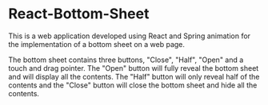# React-Bottom-Sheet

This is a web application developed using React and Spring animation for the implementation of a bottom sheet on a web page. 

The bottom sheet contains three buttons, "Close", "Half", "Open" and a touch and drag pointer.
The "Open" button will fully reveal the bottom sheet and will display all the contents.
The "Half" button will only reveal half of the contents and the "Close" button will close the bottom sheet and hide all the contents.
